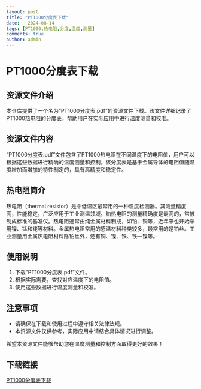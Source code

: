 ```yaml
---
layout: post
title: "PT1000分度表下载"
date:   2024-08-14
tags: [PT1000,热电阻,分度,温度,测量]
comments: true
author: admin
---
```

# PT1000分度表下载

## 资源文件介绍

本仓库提供了一个名为“PT1000分度表.pdf”的资源文件下载。该文件详细记录了PT1000热电阻的分度表，帮助用户在实际应用中进行温度测量和校准。

## 资源文件内容

“PT1000分度表.pdf”文件包含了PT1000热电阻在不同温度下的电阻值，用户可以根据这些数据进行精确的温度测量和控制。该分度表是基于金属导体的电阻值随温度增加而增加的特性制定的，具有高精度和稳定性。

## 热电阻简介

热电阻（thermal resistor）是中低温区最常用的一种温度检测器。其测量精度高，性能稳定，广泛应用于工业测温领域。铂热电阻的测量精确度是最高的，常被制成标准的基准仪。热电阻通常由纯金属材料制成，如铂、铜等，近年来也开始采用镍、锰和铑等材料。金属热电阻常用的感温材料种类较多，最常用的是铂丝。工业测量用金属热电阻材料除铂丝外，还有铜、镍、铁、铁—镍等。

## 使用说明

1. 下载“PT1000分度表.pdf”文件。
2. 根据实际需要，查找对应温度下的电阻值。
3. 使用这些数据进行温度测量和校准。

## 注意事项

- 请确保在下载和使用过程中遵守相关法律法规。
- 本资源文件仅供参考，实际应用中请结合具体情况进行调整。

希望本资源文件能够帮助您在温度测量和控制方面取得更好的效果！

## 下载链接

[PT1000分度表下载](https://pan.quark.cn/s/4b9fa7c71ad1)